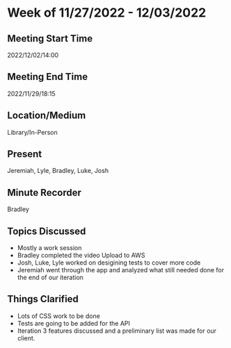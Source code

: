 # Week of 11/27/2022 - 12/03/2022

## Meeting Start Time

2022/12/02/14:00

## Meeting End Time

2022/11/29/18:15

## Location/Medium

Library/In-Person

## Present

Jeremiah, Lyle, Bradley, Luke, Josh

## Minute Recorder

Bradley

## Topics Discussed
- Mostly a work session
- Bradley completed the video Upload to AWS
- Josh, Luke, Lyle worked on desigining tests to cover more code
- Jeremiah went through the app and analyzed what still needed done for the end of our iteration

## Things Clarified
- Lots of CSS work to be done
- Tests are going to be added for the API
- Iteration 3 features discussed and a preliminary list was made for our client.